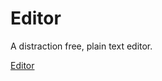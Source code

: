 Editor
======

A distraction free, plain text editor.

<a href="http://www.boyapalli.org/editor/editor.html">Editor</a>
